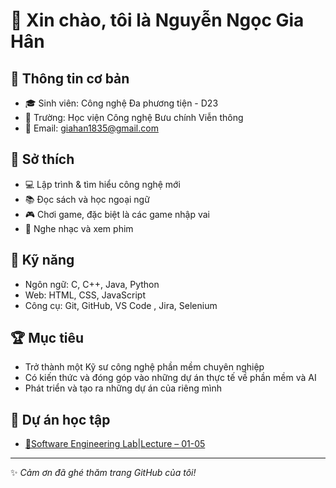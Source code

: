 # 👋 Xin chào, tôi là Nguyễn Ngọc Gia Hân 

## 📌 Thông tin cơ bản  
- 🎓 Sinh viên: Công nghệ Đa phương tiện - D23
- 🏫 Trường: Học viện Công nghệ Bưu chính Viễn thông
- 📧 Email: giahan1835@gmail.com 

## 🌱 Sở thích  
- 💻 Lập trình & tìm hiểu công nghệ mới  
- 📚 Đọc sách và học ngoại ngữ  
- 🎮 Chơi game, đặc biệt là các game nhập vai
- 🎵 Nghe nhạc và xem phim  

## 🚀 Kỹ năng  
- Ngôn ngữ: C, C++, Java, Python  
- Web: HTML, CSS, JavaScript  
- Công cụ: Git, GitHub, VS Code , Jira, Selenium

## 🏆 Mục tiêu
- Trở thành một Kỹ sư công nghệ phần mềm chuyên nghiệp
- Có kiến thức và đóng góp vào những dự án thực tế về phần mềm và AI
- Phát triển và tạo ra những dự án của riêng mình

## 📂 Dự án học tập  
- [📖Software Engineering Lab|Lecture – 01-05](https://github.com/Lanne-0402/Nhap-mon-CNPM)

---

✨ *Cảm ơn đã ghé thăm trang GitHub của tôi!*  
